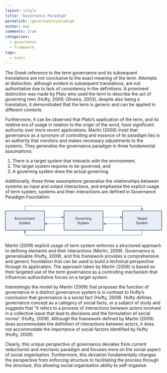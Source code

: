 ```yaml
---
layout: single
title: "Governance Paradigm"
permalink: /governance/paradigm
author: max
comments: true
categories:
  - governance
  - framework
tags:
  - tools
---
```


The Greek reference to the term governance and its subsequent translations are not conclusive to the exact meaning of the term. Attempts at distinction, although evident in subsequent translations, are not authoritative due to lack of consistency in the definitions. A prominent distinction was made by Plato who used the term to describe the act of governing men (Hufty, 2009; Oliveira, 2003), despite also being a translation, it demonstrated that the term is generic and can be applied in different contexts. 

Furthermore, it can be observed that Plato’s application of the term, and its relative era of usage in relation to the origin of the word, have significant authority over more recent applications. Martin (2009) insist that governance as a synonym of controlling and essence of its paradigm lies in an authority that monitors and makes necessary adjustments to the systems. They generalise the governance paradigm in three fundamental assumptions:

1. There is a target system that interacts with the environment.
2. The target system requires to be governed, and
3. A governing system does the actual governing.

Additionally, these three assumptions generalise the relationships between systems as input and output interactions, and emphasise the explicit usage of term system, systems and their interactions are defined in Governance Paradigm Foundation:

![word-governance-origin](/assets/governance/systems-and-their-interactions.png "Governance Paradigm Foundation, Martin, 2009")

Martin (2009) explicit usage of term system enforces a structured approach to defining elements and their interactions (Martin, 2009). Governance is generalisable (Hufty, 2009), and this framework provides a comprehensive and generic foundation that can be used to build a technical perspective through its application. The approach taken by Martin (2009) is based on their targeted use of the term governance as a controlling mechanism that influences authoritative forces on a target system.

Interestingly the model by Martin (2009) that proposes the function of governance in a distinct governance system is in contrast to Hufty’s conclusion that governance is a social fact (Hufty, 2009). Hufty defines governance concept as a category of social facts, or a subject of study and suggests that “it refers to a process of interactions between actors involved in a collective issue that lead to decisions and the formulation of social norms” (Hufty, 2009). Although the framework defined by Martin (2009) does accommodate the definition of interactions between actors, it does not accommodate the importance of social factors identified by Hufty (Hufty, 2009).

Clearly, this unique perspective of governance deviates from current reductionist and mechanic paradigm and focuses more on the social aspect of social organisation. Furthermore, this deviation fundamentally changes the perspective from enforcing structure to facilitating the process through the structure, this allowing social organisation ability to self-organise.
